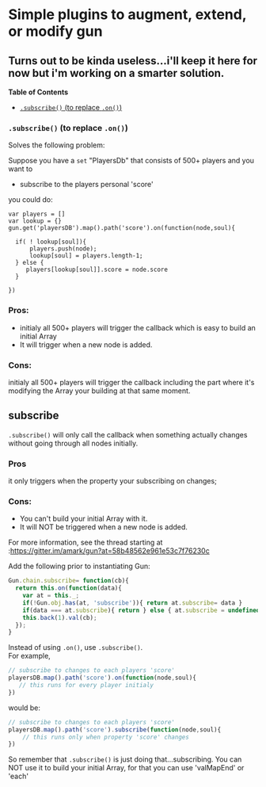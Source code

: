 # Simple plugins to augment, extend, or modify gun
## Turns out to be kinda useless...i'll keep it here for now but i'm working on a smarter solution.

**Table of Contents**
- [`.subscribe()` (to replace `.on()`)](#subscribe-to-replace-on)

### `.subscribe()` (to replace `.on()`)
Solves the following problem:

Suppose you have a `set` "PlayersDb" that consists of 500+ players and you want to 

* subscribe to the players personal 'score'

you could do:
```
var players = []
var lookup = {}
gun.get('playersDB').map().path('score').on(function(node,soul){

  if( ! lookup[soul]){ 
      players.push(node);
      lookup[soul] = players.length-1;
  } else {
     players[lookup[soul]].score = node.score
  }

})
```
### Pros:
* initialy all 500+ players will trigger the callback which is easy to build an initial Array
* It will trigger when a new node is added.

###  Cons: 
initialy all 500+ players will trigger the callback including the part where it's modifying the Array your building at that same moment.

## subscribe
`.subscribe()` will only call the callback when something actually changes without going through all nodes initially.

### Pros
it only triggers when the property your subscribing on changes;

### Cons:
* You can't build your initial Array with it.
* It will NOT be triggered when a new node is added.


For more information, see the thread starting at :https://gitter.im/amark/gun?at=58b48562e961e53c7f76230c

Add the following prior to instantiating Gun:
```javascript
Gun.chain.subscribe= function(cb){
  return this.on(function(data){
    var at = this._;
    if(!Gun.obj.has(at, 'subscribe')){ return at.subscribe= data }
    if(data === at.subscribe){ return } else { at.subscribe = undefined }
    this.back(1).val(cb);
  });
}
```

Instead of using `.on()`, use `.subscribe()`.  
For example,

```javascript
// subscribe to changes to each players 'score'
playersDB.map().path('score').on(function(node,soul){
   // this runs for every player initialy
})
```
would be:
```javascript
// subscribe to changes to each players 'score'
playersDB.map().path('score').subscribe(function(node,soul){ 
    // this runs only when property 'score' changes
})
```
So remember that `.subscribe()` is just doing that...subscribing. You can NOT use it to build your initial Array, for that you can use 'valMapEnd' or 'each'